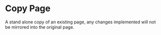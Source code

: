 ﻿---
sidebar_position: 2
---
# Copy Page

A stand alone copy of an existing page, any changes implemented will not be mirrored into the original page.
